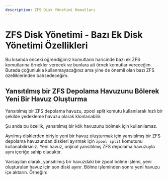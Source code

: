 ```yaml
---
description: ZFS Disk Yönetimi Komutları
---
```



# ZFS Disk Yönetimi - Bazı Ek Disk Yönetimi Özellikleri

Bu kısımda önceki öğrendiğimiz komutların haricinde bazı ek ZFS komutlarına örnekler verecek ve bunlara ait örnek komutlar vereceğim.
Burada çoğunlukla kullanmayacağınız ama yine de önemli olan bazı ZFS özelliklerinden bahsedeceğim.

## Yansıtılmış bir ZFS Depolama Havuzunu Bölerek Yeni Bir Havuz Oluşturma

Yansıtılmış bir ZFS depolama havuzu, zpool split komutu kullanılarak hızlı bir şekilde yedekleme havuzu olarak klonlanabilir.

Şu anda bu özellik, yansıtılmış bir kök havuzunu bölmek için kullanılamaz.

Ayrılmış disklerden biriyle yeni bir havuz oluşturmak için yansıtılmış bir ZFS depolama havuzundan diskleri ayırmak için `zpool split` komutunu kullanabilirsiniz. Yeni havuz, orijinal yansıtılmış ZFS depolama havuzuyla aynı içeriğe sahip olacaktır.

Varsayılan olarak, yansıtılmış bir havuzdaki bir zpool bölme işlemi, yeni oluşturulan havuz için son diski ayırır. Bölme işleminden sonra yeni havuzu içe aktarın. Örneğin: